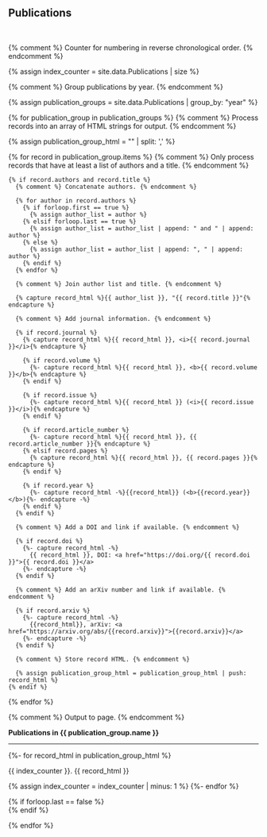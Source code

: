 ## Publications

<br>

{% comment %} Counter for numbering in reverse chronological order. {% endcomment %}

{% assign index_counter = site.data.Publications | size %}

{% comment %} Group publications by year. {% endcomment %}

{% assign publication_groups = site.data.Publications | group_by: "year"  %}

{% for publication_group in publication_groups %}
  {% comment %} Process records into an array of HTML strings for output. {% endcomment %}

  {% assign publication_group_html = "" | split: ',' %}

  {% for record in publication_group.items %}
    {% comment %} Only process records that have at least a list of authors and a title. {% endcomment %}

    {% if record.authors and record.title %}
      {% comment %} Concatenate authors. {% endcomment %}

      {% for author in record.authors %}
        {% if forloop.first == true %}
          {% assign author_list = author %}
        {% elsif forloop.last == true %}
          {% assign author_list = author_list | append: " and " | append: author %}
        {% else %}
          {% assign author_list = author_list | append: ", " | append: author %}
        {% endif %}
      {% endfor %}

      {% comment %} Join author list and title. {% endcomment %}

      {% capture record_html %}{{ author_list }}, "{{ record.title }}"{% endcapture %}

      {% comment %} Add journal information. {% endcomment %}

      {% if record.journal %}
        {% capture record_html %}{{ record_html }}, <i>{{ record.journal }}</i>{% endcapture %}

        {% if record.volume %}
          {%- capture record_html %}{{ record_html }}, <b>{{ record.volume }}</b>{% endcapture %}
        {% endif %}

        {% if record.issue %}
          {%- capture record_html %}{{ record_html }} (<i>{{ record.issue }}</i>){% endcapture %}
        {% endif %}

        {% if record.article_number %}
          {%- capture record_html %}{{ record_html }}, {{ record.article_number }}{% endcapture %}
        {% elsif record.pages %}
          {% capture record_html %}{{ record_html }}, {{ record.pages }}{% endcapture %}
        {% endif %}

        {% if record.year %}
          {%- capture record_html -%}{{record_html}} (<b>{{record.year}}</b>){%- endcapture -%}
        {% endif %}
      {% endif %}

      {% comment %} Add a DOI and link if available. {% endcomment %}

      {% if record.doi %}
        {%- capture record_html -%}
          {{ record_html }}, DOI: <a href="https://doi.org/{{ record.doi }}">{{ record.doi }}</a>
        {%- endcapture -%}
      {% endif %}

      {% comment %} Add an arXiv number and link if available. {% endcomment %}

      {% if record.arxiv %}
        {%- capture record_html -%}
          {{record_html}}, arXiv: <a href="https://arxiv.org/abs/{{record.arxiv}}">{{record.arxiv}}</a>
        {%- endcapture -%}
      {% endif %}

      {% comment %} Store record HTML. {% endcomment %}

      {% assign publication_group_html = publication_group_html | push: record_html %}
    {% endif %}
  {% endfor %}

{% comment %} Output to page. {% endcomment %}

<p><b>Publications in {{ publication_group.name }}</b></p>
<hr>

{%- for record_html in publication_group_html %}
  <p>{{ index_counter }}. {{ record_html }}</p>
  {% assign index_counter = index_counter | minus: 1 %}
{%- endfor %}

{% if forloop.last == false %}<br>{% endif %}

{% endfor %}
